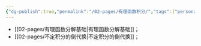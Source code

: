 ```yaml
---
{"dg-publish":true,"permalink":"/02-pages/有理函数积分/","tags":["personal/blog","math/高等数学/不定积分"]}
---
```


- [[02-pages/有理函数分解基础\|有理函数分解基础]]；
- [[02-pages/不定积分的倒代换\|不定积分的倒代换]]；